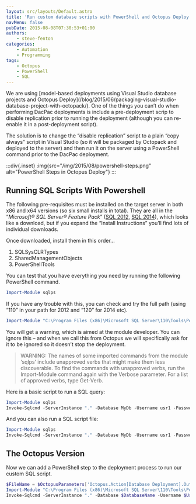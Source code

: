 ```yaml
---
layout: src/layouts/Default.astro
title: 'Run custom database scripts with PowerShell and Octopus Deploy'
navMenu: false
pubDate: 2015-08-08T07:30:53+01:00
authors:
    - steve-fenton
categories:
    - Automation
    - Programming
tags:
    - Octopus
    - PowerShell
    - SQL
---
```


We are using [model-based deployments using Visual Studio database projects and Octopus Deploy]\(/blog/2015/06/packaging-visual-studio-database-project-with-octopack/). One of the things you can’t do when performing DacPac deployments is include a pre-deployment scrip to disable replication prior to running the deployment (although you can re-enable it in a post-deployment script).

The solution is to change the “disable replication” script to a plain “copy always” script in Visual Studio (so it will be packaged by Octopack and deployed to the server) and then run it on the server using a PowerShell command prior to the DacPac deployment.

:::div{.inset}
:img{src="/img/2015/08/powershell-steps.png" alt="PowerShell Steps in Octopus Deploy"}
:::

## Running SQL Scripts With Powershell

The following pre-requisites must be installed on the target server in both x86 and x64 versions (so six small installs in total). They are all in the “*Microsoft® SQL Server® Feature Pack*” ([SQL 2012](http://www.microsoft.com/en-us/download/details.aspx?id=29065), [SQL 2014](http://www.microsoft.com/en-us/download/details.aspx?id=42295)), which looks like a download, but if you expand the “Install Instructions” you’ll find lots of individual downloads.

Once downloaded, install them in this order…

1. SQLSysCLRTypes
2. SharedManagementObjects
3. PowerShellTools

You can test that you have everything you need by running the following PowerShell command.

```powershell
Import-Module sqlps
```

If you have any trouble with this, you can check and try the full path (using “110” in your path for 2012 and “120” for 2014 etc).

```powershell
Import-Module "C:\Program Files (x86)\Microsoft SQL Server\110\Tools\PowerShell\Modules\SQLPS\sqlps"
```

You will get a warning, which is aimed at the module developer. You can ignore this – and when we call this from Octopus we will specifically ask for it to be ignored so it doesn’t stop the deployment.

> WARNING: The names of some imported commands from the module ‘sqlps’ include unapproved verbs that might make them less discoverable. To find the commands with unapproved verbs, run the Import-Module command again with the Verbose parameter. For a list of approved verbs, type Get-Verb.

Here is a basic script to run a SQL query:

```powershell
Import-Module sqlps
Invoke-Sqlcmd -ServerInstance "." -Database MyDb -Username usr1 -Password pwd -Query "SELECT GETUTCDATE() AS Example"
```

And you can also run a SQL script file:

```powershell
Import-Module sqlps
Invoke-Sqlcmd -ServerInstance "." -Database MyDb -Username usr1 -Password pwd  -InputFile "C:\SQL\Script.sql"
```

## The Octopus Version

Now we can add a PowerShell step to the deployment process to run our custom SQL script.

```powershell
$FileName = $OctopusParameters['Octopus.Action[Database Deployment].Output.Package.InstallationDirectoryPath'] + "\Data\DisableReplication.sql"
Import-Module "C:\Program Files (x86)\Microsoft SQL Server\110\Tools\PowerShell\Modules\SQLPS\sqlps" -WarningAction SilentlyContinue
Invoke-Sqlcmd -ServerInstance "." -Database $DatabaseName -Username $UserName -Password $Password -InputFile $FileName
```